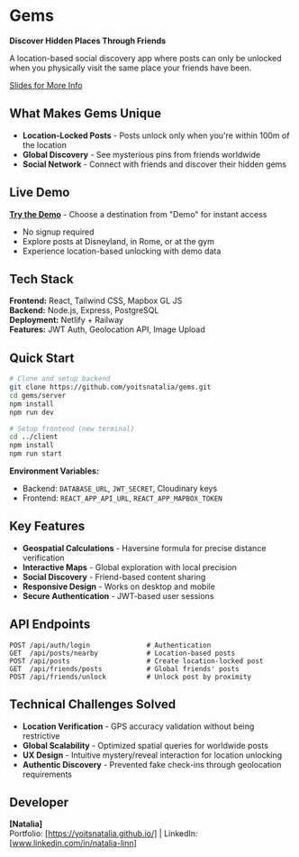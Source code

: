 # Gems

**Discover Hidden Places Through Friends**

A location-based social discovery app where posts can only be unlocked when you physically visit the same place your friends have been.

<a href="https://gems16.netlify.app" target="_blank">
  Slides for More Info
</a>

## What Makes Gems Unique

- **Location-Locked Posts** - Posts unlock only when you're within 100m of the location
- **Global Discovery** - See mysterious pins from friends worldwide 
- **Social Network** - Connect with friends and discover their hidden gems

## Live Demo

**[Try the Demo](https://gems16.netlify.app)** - Choose a destination from "Demo" for instant access

- No signup required
- Explore posts at Disneyland, in Rome, or at the gym
- Experience location-based unlocking with demo data

## Tech Stack

**Frontend:** React, Tailwind CSS, Mapbox GL JS  
**Backend:** Node.js, Express, PostgreSQL  
**Deployment:** Netlify + Railway  
**Features:** JWT Auth, Geolocation API, Image Upload

## Quick Start

```bash
# Clone and setup backend
git clone https://github.com/yoitsnatalia/gems.git
cd gems/server
npm install
npm run dev

# Setup frontend (new terminal)
cd ../client  
npm install
npm run start
```

**Environment Variables:**
- Backend: `DATABASE_URL`, `JWT_SECRET`, Cloudinary keys
- Frontend: `REACT_APP_API_URL`, `REACT_APP_MAPBOX_TOKEN`

## Key Features

- **Geospatial Calculations** - Haversine formula for precise distance verification
- **Interactive Maps** - Global exploration with local precision
- **Social Discovery** - Friend-based content sharing
- **Responsive Design** - Works on desktop and mobile
- **Secure Authentication** - JWT-based user sessions

## API Endpoints

```
POST /api/auth/login              # Authentication
GET  /api/posts/nearby            # Location-based posts  
POST /api/posts                   # Create location-locked post
GET  /api/friends/posts           # Global friends' posts
POST /api/friends/unlock          # Unlock post by proximity
```

## Technical Challenges Solved

- **Location Verification** - GPS accuracy validation without being restrictive
- **Global Scalability** - Optimized spatial queries for worldwide posts  
- **UX Design** - Intuitive mystery/reveal interaction for location unlocking
- **Authentic Discovery** - Prevented fake check-ins through geolocation requirements

## Developer

**[Natalia]**  
Portfolio: [https://yoitsnatalia.github.io/] | LinkedIn: [www.linkedin.com/in/natalia-linn]
